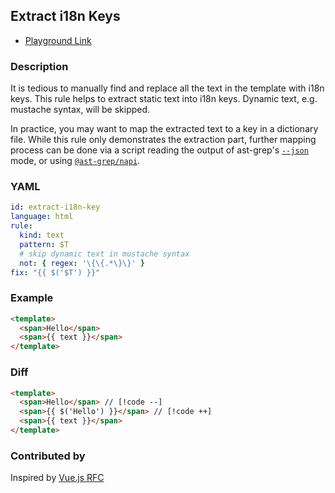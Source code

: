 ## Extract i18n Keys <Badge type="tip" text="Has Fix" />

- [Playground Link](/playground.html#eyJtb2RlIjoiQ29uZmlnIiwibGFuZyI6Imh0bWwiLCJxdWVyeSI6IiIsInJld3JpdGUiOiIiLCJzdHJpY3RuZXNzIjoicmVsYXhlZCIsInNlbGVjdG9yIjoiIiwiY29uZmlnIjoicnVsZTpcbiAga2luZDogdGV4dFxuICBwYXR0ZXJuOiAkVFxuICBub3Q6XG4gICAgcmVnZXg6ICdcXHtcXHsuKlxcfVxcfSdcbmZpeDogXCJ7eyAkKCckVCcpIH19XCIiLCJzb3VyY2UiOiI8dGVtcGxhdGU+XG4gIDxzcGFuPkhlbGxvPC9zcGFuPlxuICA8c3Bhbj57eyB0ZXh0IH19PC9zcGFuPlxuPC90ZW1wbGF0ZT4ifQ==)

### Description

It is tedious to manually find and replace all the text in the template with i18n keys. This rule helps to extract static text into i18n keys. Dynamic text, e.g. mustache syntax, will be skipped.

In practice, you may want to map the extracted text to a key in a dictionary file. While this rule only demonstrates the extraction part, further mapping process can be done via a script reading the output of ast-grep's [`--json`](/guide/tools/json.html) mode, or using [`@ast-grep/napi`](/guide/api-usage/js-api.html).

### YAML

```yaml
id: extract-i18n-key
language: html
rule:
  kind: text
  pattern: $T
  # skip dynamic text in mustache syntax
  not: { regex: '\{\{.*\}\}' }
fix: "{{ $('$T') }}"
```

### Example

<!-- highlight matched code in curly-brace {lineNum} -->

```html {2}
<template>
  <span>Hello</span>
  <span>{{ text }}</span>
</template>
```

### Diff

<!-- use // [!code --] and // [!code ++] to annotate diff -->

```html
<template>
  <span>Hello</span> // [!code --]
  <span>{{ $('Hello') }}</span> // [!code ++]
  <span>{{ text }}</span>
</template>
```

### Contributed by

Inspired by [Vue.js RFC](https://github.com/vuejs/rfcs/discussions/705#discussion-7255672)
